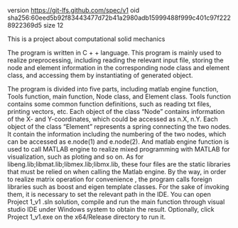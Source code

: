 version https://git-lfs.github.com/spec/v1
oid sha256:60eed5b92f83443477d72b41a2980adb15999488f999c401c97f2228922369d5
size 12

This is a project about computational solid mechanics

The program is written in C + + language. This program is mainly used to realize preprocessing, including reading the relevant input file, storing the node and element information in the corresponding node class and element class, and accessing them by instantiating of generated object.

The program is divided into five parts, including matlab engine function, Tools function, main function, Node class, and Element class. Tools function contains some common function definitions, such as reading txt files, printing vectors, etc. Each object of the class “Node” contains information of the X- and Y-coordinates, which could be accessed as n.X, n.Y. Each object of the class “Element” represents a spring connecting the two nodes. It contain the information including the numbering of the two nodes, which can be accessed as e.node(1) and e.node(2). And matlab engine function is used to call MATLAB engine to realize mixed programming with MATLAB for visualization, such as ploting and so on. As for libeng.lib;libmat.lib;libmex.lib;libmx.lib, these four files are the static libraries that must be relied on when calling the Matlab engine. By the way, in order to realize matrix operation for convenience , the program calls foreign libraries such as boost and eigen template classes. For the sake of invoking them, it is necessary to set the relevant path in the IDE. You can open Project 1_v1 .sln solution, compile and run the main function through visual studio IDE under Windows system to obtain the result. Optionally, click Project 1_v1.exe on the x64/Release directory to run it.
